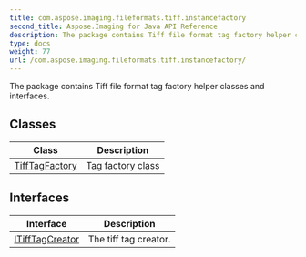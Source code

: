 ```yaml
---
title: com.aspose.imaging.fileformats.tiff.instancefactory
second_title: Aspose.Imaging for Java API Reference
description: The package contains Tiff file format tag factory helper classes and interfaces.
type: docs
weight: 77
url: /com.aspose.imaging.fileformats.tiff.instancefactory/
---
```


The package contains Tiff file format tag factory helper classes and interfaces.


## Classes

| Class | Description |
| --- | --- |
| [TiffTagFactory](../com.aspose.imaging.fileformats.tiff.instancefactory/tifftagfactory) | Tag factory class |

## Interfaces

| Interface | Description |
| --- | --- |
| [ITiffTagCreator](../com.aspose.imaging.fileformats.tiff.instancefactory/itifftagcreator) | The tiff tag creator. |
